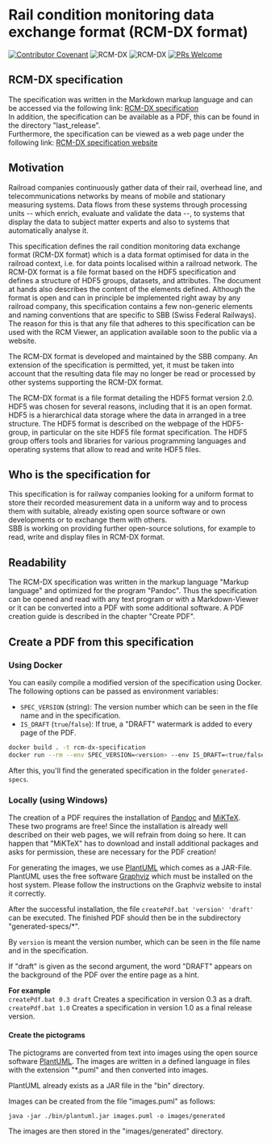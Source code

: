 # Rail condition monitoring data exchange format (RCM-DX format)

[![Contributor Covenant](https://img.shields.io/badge/Contributor%20Covenant-v2.0%20adopted-ff69b4.svg)](code_of_conduct.md) ![RCM-DX](https://img.shields.io/badge/RCM--DX-V2.0-green) ![RCM-DX](https://img.shields.io/badge/document-V0.29-blue) [![PRs Welcome](https://img.shields.io/badge/PRs-welcome-brightgreen.svg?style=flat-square)](http://makeapullrequest.com)

## RCM-DX specification

The specification was written in the Markdown markup language and can be accessed via the following link: [RCM-DX specification](RCM-DX-Specification_EN.md)  
In addition, the specification can be available as a PDF, this can be found in the directory "last_release".  
Furthermore, the specification can be viewed as a web page under the following link: [RCM-DX specification website](https://schweizerischebundesbahnen.github.io/rcm-dx/)

## Motivation

Railroad companies continuously gather data of their rail, overhead line, and telecommunications networks by means of mobile and stationary measuring systems. Data flows from these systems through processing units -- which enrich, evaluate and validate the data --, to systems that display the data to subject matter experts and also to systems that automatically analyse it.

This specification defines the rail condition monitoring data exchange format (RCM-DX format) which is a data format optimised for data in the railroad context, i.e. for data points localised within a railroad network. The RCM-DX format is a file format based on the HDF5 specification and defines a structure of HDF5 groups, datasets, and attributes. The document at hands also describes the content of the elements defined. Although the format is open and can in principle be implemented right away by any railroad company, this specification contains a few non-generic elements and naming conventions that are specific to SBB (Swiss Federal Railways). The reason for this is that any file that adheres to this specification can be used with the RCM Viewer, an application available soon to the public via a website.

The RCM-DX format is developed and maintained by the SBB company. An extension of the specification is permitted, yet, it must be taken into account that the resulting data file may no longer be read or processed by other systems supporting the RCM-DX format.

The RCM-DX format is a file format detailing the HDF5 format version 2.0. HDF5 was chosen for several reasons, including that it is an open format. HDF5 is a hierarchical data storage where the data in arranged in a tree structure. The HDF5 format is described on the webpage of the HDF5-group, in particular on the site HDF5 file format specification. The HDF5 group offers tools and libraries for various programming languages and operating systems that allow to read and write HDF5 files.

## Who is the specification for

This specification is for railway companies looking for a uniform format to store their recorded measurement data in a uniform way and to process them with suitable, already existing open source software or own developments or to exchange them with others.  
SBB is working on providing further open-source solutions, for example to read, write and display files in RCM-DX format.

## Readability

The RCM-DX specification was written in the markup language "Markup language" and optimized for the program "Pandoc". Thus the specification can be opened and read with any text program or with a Markdown-Viewer or it can be converted into a PDF with some additional software. A PDF creation guide is described in the chapter "Create PDF".

## Create a PDF from this specification

### Using Docker

You can easily compile a modified version of the specification using Docker. The following options can be passed as environment variables:

- `SPEC_VERSION` (string): The version number which can be seen in the file name and in the specification.
- `IS_DRAFT` (`true`/`false`): If true, a "DRAFT" watermark is added to every page of the PDF.

```sh
docker build . -t rcm-dx-specification
docker run --rm --env SPEC_VERSION=<version> --env IS_DRAFT=<true/false> --volume "$(pwd):/data" rcm-dx-specification
```

After this, you'll find the generated specification in the folder `generated-specs`.

### Locally (using Windows)

The creation of a PDF requires the installation of [Pandoc](https://pandoc.org/installing.html) and [MiKTeX](https://miktex.org/). These two programs are free! Since the installation is already well described on their web pages, we will refrain from doing so here. It can happen that "MiKTeX" has to download and install additional packages and asks for permission, these are necessary for the PDF creation!

For generating the images, we use [PlantUML](https://plantuml.com/de/) which comes as a JAR-File. PlantUML uses the free software [Graphviz](https://www.graphviz.org/) which must be installed on the host system. Please follow the instructions on the Graphviz website to instal it correctly.

After the successful installation, the file `createPdf.bat 'version' 'draft'` can be executed. The finished PDF should then be in the subdirectory "generated-specs/*".

By `version` is meant the version number, which can be seen in the file name and in the specification.

If "draft" is given as the second argument, the word "DRAFT" appears on the background of the PDF over the entire page as a hint.

**For example**  
`createPdf.bat 0.3 draft` Creates a specification in version 0.3 as a draft.  
`createPdf.bat 1.0` Creates a specification in version 1.0 as a final release version.  

#### Create the pictograms

The pictograms are converted from text into images using the open source software [PlantUML](https://plantuml.com/de/). The images are written in a defined language in files with the extension "*.puml" and then converted into images.

PlantUML already exists as a JAR file in the "bin" directory.

Images can be created from the file "images.puml" as follows:

``` batch
java -jar ./bin/plantuml.jar images.puml -o images/generated
```

The images are then stored in the "images/generated" directory.
